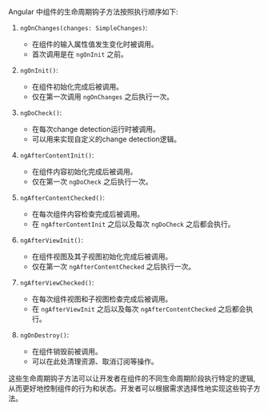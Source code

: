Angular 中组件的生命周期钩子方法按照执行顺序如下:

1. `ngOnChanges(changes: SimpleChanges)`: 
   - 在组件的输入属性值发生变化时被调用。
   - 首次调用是在 `ngOnInit` 之前。

2. `ngOnInit()`: 
   - 在组件初始化完成后被调用。
   - 仅在第一次调用 `ngOnChanges` 之后执行一次。

3. `ngDoCheck()`: 
   - 在每次change detection运行时被调用。
   - 可以用来实现自定义的change detection逻辑。

4. `ngAfterContentInit()`:
   - 在组件内容初始化完成后被调用。
   - 仅在第一次 `ngDoCheck` 之后执行一次。

5. `ngAfterContentChecked()`:
   - 在每次组件内容检查完成后被调用。
   - 在 `ngAfterContentInit` 之后以及每次 `ngDoCheck` 之后都会执行。

6. `ngAfterViewInit()`:
   - 在组件视图及其子视图初始化完成后被调用。
   - 仅在第一次 `ngAfterContentChecked` 之后执行一次。

7. `ngAfterViewChecked()`:
   - 在每次组件视图和子视图检查完成后被调用。
   - 在 `ngAfterViewInit` 之后以及每次 `ngAfterContentChecked` 之后都会执行。

8. `ngOnDestroy()`:
   - 在组件销毁前被调用。
   - 可以在此处清理资源、取消订阅等操作。

这些生命周期钩子方法可以让开发者在组件的不同生命周期阶段执行特定的逻辑,从而更好地控制组件的行为和状态。开发者可以根据需求选择性地实现这些钩子方法。